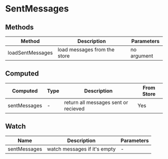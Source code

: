 # SentMessages

## Methods

<!-- @vuese:SentMessages:methods:start -->
|Method|Description|Parameters|
|---|---|---|
|loadSentMessages|load messages from the store|no argument|

<!-- @vuese:SentMessages:methods:end -->


## Computed

<!-- @vuese:SentMessages:computed:start -->
|Computed|Type|Description|From Store|
|---|---|---|---|
|sentMessages|-|return all messages sent or recieved|Yes|

<!-- @vuese:SentMessages:computed:end -->


## Watch

<!-- @vuese:SentMessages:watch:start -->
|Name|Description|Parameters|
|---|---|---|
|sentMessages|watch messages if it's empty|-|

<!-- @vuese:SentMessages:watch:end -->


